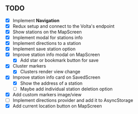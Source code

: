 ## TODO

- [x] Implement **Navigation**
- [x] Redux setup and connect to the Volta's endpoint
- [x] Show stations on the MapScreen
- [x] Implement modal for stations info
- [x] Implement directions to a station
- [x] Implement save station option
- [x] Improve station info modal on MapScreen
  - [x] Add star or bookmark button for save
- [x] Cluster markers
  - [x] Clusters render view change
- [x] Improve station info card on SavedScreen
  - [x] Show the address of a station
  - [ ] Maybe add individual station deletion option
- [x] Add custom markers image/view
- [ ] Implement directions provider and add it to AsyncStorage
- [x] Add current location button on MapScreen
